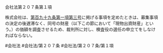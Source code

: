 会社法第２０７条第１項

株式会社は、[第百九十九条第一項第三号](会社法＿＿＿＿第１９９条第１項第３号)に掲げる事項を定めたときは、募集事項の決定の後遅滞なく、同号の財産（以下この節において「現物出資財産」という。）の価額を調査させるため、裁判所に対し、検査役の選任の申立てをしなければならない。

#会社法
#会社法/第２０７条
#会社法/第２０７条/第１項
